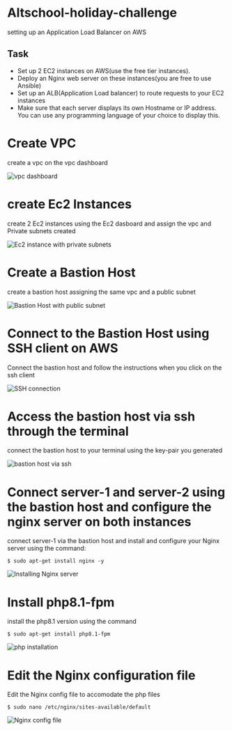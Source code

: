 # Altschool-holiday-challenge
setting up an Application Load Balancer on AWS

## Task
* Set up 2 EC2 instances on AWS(use the free tier instances).
* Deploy an Nginx web server on these instances(you are free to use Ansible)
* Set up an ALB(Application Load balancer) to route requests to your EC2 instances
* Make sure that each server displays its own Hostname or IP address. You can use any programming language of your choice to display this.

# Create VPC

create a vpc on the vpc dashboard

![vpc dashboard](https://user-images.githubusercontent.com/102290896/211640476-4ca2c57e-1300-4d71-ad40-c456efd874d0.jpeg)

# create Ec2 Instances

create 2 Ec2 instances using the Ec2 dasboard and assign the vpc and Private subnets created

![Ec2 instance with private subnets](https://user-images.githubusercontent.com/102290896/211649698-71b9ec8a-e9c8-4afc-a7ea-da5dfe0a7d2e.jpeg)

# Create a Bastion Host

create a bastion host assigning the same vpc and a public subnet

![Bastion Host with public subnet](https://user-images.githubusercontent.com/102290896/211650841-6d58db64-3e34-4fb8-b089-59d5ffd708ce.jpeg)

# Connect to the Bastion Host using SSH client on AWS 
Connect the bastion host and follow the instructions when you click on the ssh client 

 ![SSH connection](https://user-images.githubusercontent.com/102290896/211656035-e269244a-dc82-4af0-b764-d5193107786f.jpeg)


# Access the bastion host via ssh through the terminal
connect the bastion host to your terminal using the key-pair you generated 

![bastion host via ssh](https://user-images.githubusercontent.com/102290896/211657760-19ad7040-eef4-41c8-8576-896f1beb40d9.png)

# Connect server-1 and server-2 using the bastion host and configure the nginx server on both instances 

connect server-1 via the bastion host and install and configure your Nginx server using the command: 

`$ sudo apt-get install nginx -y`

![Installing Nginx server](https://user-images.githubusercontent.com/102290896/211659239-3a63deec-a31f-4e1d-8c88-4fee92454585.png)

# Install php8.1-fpm 

install the php8.1 version using the command 

`$ sudo apt-get install php8.1-fpm `

![php installation](https://user-images.githubusercontent.com/102290896/211660529-53ad42fa-7096-438c-b172-b810c049a2d6.png)

# Edit the Nginx configuration file 

Edit the Nginx config file to accomodate the php files

`$ sudo nano /etc/nginx/sites-available/default`

![Nginx config file](https://user-images.githubusercontent.com/102290896/211662081-4e2d72fd-bdd1-4e01-8776-03e393012316.png)









